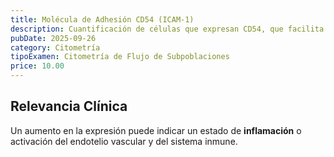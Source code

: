 ```yaml
---
title: Molécula de Adhesión CD54 (ICAM-1)
description: Cuantificación de células que expresan CD54, que facilita la **interacción entre linfocitos T y células presentadoras de antígeno**.
pubDate: 2025-09-26
category: Citometría
tipoExamen: Citometría de Flujo de Subpoblaciones
price: 10.00
---
```


## Relevancia Clínica
Un aumento en la expresión puede indicar un estado de **inflamación** o activación del endotelio vascular y del sistema inmune.